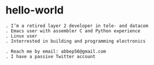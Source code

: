 # hello-world

    . I’m a retired layer 2 developer in tele- and datacom
    . Emacs user with assembler C and Python experience
    . Linux user
    . Interrested in building and programming electronics

    . Reach me by email: abbep56@gmail.com
    . I have a passive Twitter account

